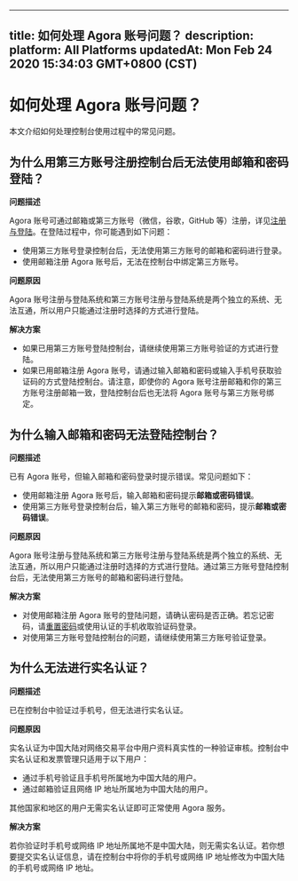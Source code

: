
---
title: 如何处理 Agora 账号问题？
description: 
platform: All Platforms
updatedAt: Mon Feb 24 2020 15:34:03 GMT+0800 (CST)
---
# 如何处理 Agora 账号问题？
本文介绍如何处理控制台使用过程中的常见问题。

## 为什么用第三方账号注册控制台后无法使用邮箱和密码登陆？

**问题描述**

Agora 账号可通过邮箱或第三方账号（微信，谷歌，GitHub 等）注册，详见[注册与登陆](https://docs.agora.io/cn/Agora%20Platform/sign_in_and_sign_up?platform=All%20Platforms)。在登陆过程中，你可能遇到如下问题：

- 使用第三方账号登录控制台后，无法使用第三方账号的邮箱和密码进行登录。
- 使用邮箱注册 Agora 账号后，无法在控制台中绑定第三方账号。

**问题原因**

Agora 账号注册与登陆系统和第三方账号注册与登陆系统是两个独立的系统、无法互通，所以用户只能通过注册时选择的方式进行登陆。

**解决方案**

- 如果已用第三方账号登陆控制台，请继续使用第三方账号验证的方式进行登陆。
- 如果已用邮箱注册 Agora 账号，请通过输入邮箱和密码或输入手机号获取验证码的方式登陆控制台。请注意，即使你的 Agora 账号注册邮箱和你的第三方账号注册邮箱一致，登陆控制台后也无法将 Agora 账号与第三方账号绑定。

## 为什么输入邮箱和密码无法登陆控制台？

**问题描述**

已有 Agora 账号，但输入邮箱和密码登录时提示错误。常见问题如下：

- 使用邮箱注册 Agora 账号后，输入邮箱和密码提示**邮箱或密码错误**。
- 使用第三方账号登录控制台后，输入第三方账号的邮箱和密码，提示**邮箱或密码错误**。

**问题原因**

Agora 账号注册与登陆系统和第三方账号注册与登陆系统是两个独立的系统、无法互通，所以用户只能通过注册时选择的方式进行登陆。通过第三方账号登陆控制台后，无法使用第三方账号的邮箱和密码进行登陆。

**解决方案**

- 对使用邮箱注册 Agora 账号的登陆问题，请确认密码是否正确。若忘记密码，请[重置密码](https://sso.agora.io/forget)或使用认证的手机收取验证码登录。
- 对使用第三方账号登陆控制台的问题，请继续使用第三方账号验证登录。

## 为什么无法进行实名认证？

**问题描述**

已在控制台中验证过手机号，但无法进行实名认证。

**问题原因**

实名认证为中国大陆对网络交易平台中用户资料真实性的一种验证审核。控制台中实名认证和发票管理只适用于以下用户：

- 通过手机号验证且手机号所属地为中国大陆的用户。
- 通过邮箱验证且网络 IP 地址所属地为中国大陆的用户。

其他国家和地区的用户无需实名认证即可正常使用 Agora 服务。

**解决方案**

若你验证时手机号或网络 IP 地址所属地不是中国大陆，则无需实名认证。若你想要提交实名认证信息，请在控制台中将你的手机号或网络 IP 地址修改为中国大陆的手机号或网络 IP 地址。
